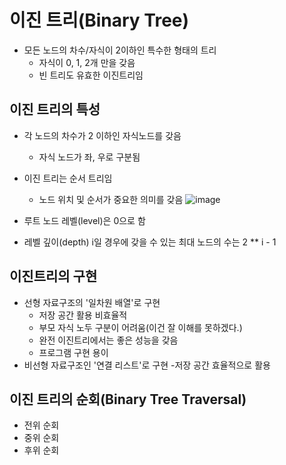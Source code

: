 # 이진 트리(Binary Tree)

- 모든 노드의 차수/자식이 2이하인 특수한 형태의 트리
  - 자식이 0, 1, 2개 만을 갖음
  - 빈 트리도 유효한 이진트리임

## 이진 트리의 특성
- 각 노드의 차수가 2 이하인 자식노드를 갖음
  - 자식 노드가 좌, 우로 구분됨
- 이진 트리는 순서 트리임
  - 노드 위치 및 순서가 중요한 의미를 갖음
    ![image](https://user-images.githubusercontent.com/113662725/232813224-211c8db2-6d02-4202-81b5-65eb0fdcc8f9.png)


- 루트 노드 레벨(level)은 0으로 함
- 레벨 깊이(depth) i일 경우에 갖을 수 있는 최대 노드의 수는 2 ** i - 1

## 이진트리의 구현
- 선형 자료구조의 '일차원 배열'로 구현
  - 저장 공간 활용 비효율적
  - 부모 자식 노두 구분이 어려움(이건 잘 이해를 못하겠다.)
  - 완전 이진트리에서는 좋은 성능을 갖음
  - 프로그램 구현 용이
- 비선형 자료구조인 '연결 리스트'로 구현
  -저장 공간 효율적으로 활용

## 이진 트리의 순회(Binary Tree Traversal)
- 전위 순회
- 중위 순회
- 후위 순회